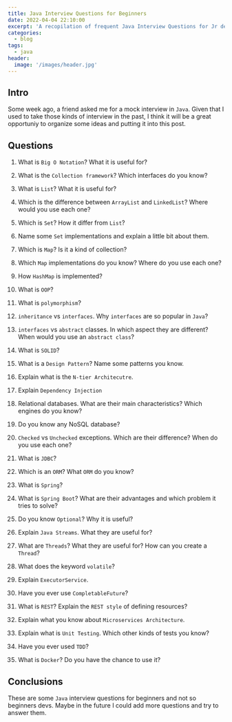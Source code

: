 ```yaml
---
title: Java Interview Questions for Beginners
date: 2022-04-04 22:10:00
excerpt: 'A recopilation of frequent Java Interview Questions for Jr developers'
categories:
  - blog
tags:
  - java
header:
  image: '/images/header.jpg'
---
```


## Intro

Some week ago, a friend asked me for a mock interview in `Java`. Given that I used to take those kinds of interview in the past, I think it will be a great opportuniy to organize some ideas and putting it into this post.

## Questions

1. What is `Big O Notation`? What it is useful for?

2. What is the `Collection framework`? Which interfaces do you know?

3. What is `List`? What it is useful for?

4. Which is the difference between `ArrayList` and `LinkedList`? Where would you use each one?

5. Which is `Set`? How it differ from `List`?

6. Name some `Set` implementations and explain a little bit about them.

7. Which is `Map`? Is it a kind of collection?

8. Which `Map` implementations do you know? Where do you use each one?

9. How `HashMap` is implemented?

10. What is `OOP`?

11. What is `polymorphism`?

12. `inheritance` vs `interfaces`. Why `interfaces` are so popular in `Java`?

13. `interfaces` vs `abstract` classes. In which aspect they are different? When would you use an `abstract class`?

14. What is `SOLID`?

15. What is a `Design Pattern`? Name some patterns you know.

16. Explain what is the `N-tier Architecutre`.

17. Explain `Dependency Injection`

18. Relational databases. What are their main characteristics? Which engines do you know?

19. Do you know any NoSQL database?

20. `Checked` vs `Unchecked` exceptions. Which are their difference? When do you use each one?

21. What is `JDBC`?

22. Which is an `ORM`? What `ORM` do you know?

23. What is `Spring`?

24. What is `Spring Boot`? What are their advantages and which problem it tries to solve?

25. Do you know `Optional`? Why it is useful?

26. Explain `Java Streams`. What they are useful for?

27. What are `Threads`? What they are useful for? How can you create a `Thread`?

28. What does the keyword `volatile`?

29. Explain `ExecutorService`.

30. Have you ever use `CompletableFuture`?

31. What is `REST`? Explain the `REST style` of defining resources?

32. Explain what you know about `Microservices Architecture`.

33. Explain what is `Unit Testing`. Which other kinds of tests you know?

34. Have you ever used `TDD`?

35. What is `Docker`? Do you have the chance to use it?

## Conclusions

These are some `Java` interview questions for beginners and not so beginners devs. Maybe in the future I could add more questions and try to answer them.
